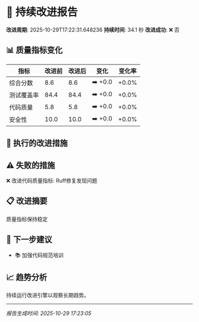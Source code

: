 # 🚀 持续改进报告

**改进周期**: 2025-10-29T17:22:31.648236
**持续时间**: 34.1 秒
**改进成功**: ❌ 否

## 📊 质量指标变化

| 指标 | 改进前 | 改进后 | 变化 | 变化率 |
|------|--------|--------|------|--------|
| 综合分数 | 8.6 | 8.6 | ➡️ +0.0 | +0.0% |
| 测试覆盖率 | 84.4 | 84.4 | ➡️ +0.0 | +0.0% |
| 代码质量 | 5.8 | 5.8 | ➡️ +0.0 | +0.0% |
| 安全性 | 10.0 | 10.0 | ➡️ +0.0 | +0.0% |


## 🎯 执行的改进措施


## ⚠️ 失败的措施

❌ 改进代码质量指标: Ruff修复发现问题


## 📋 改进摘要

质量指标保持稳定

## 🎯 下一步建议

- 📚 加强代码规范培训

## 📈 趋势分析

持续运行改进引擎以观察长期趋势。

---
*报告生成时间: 2025-10-29 17:23:05*
